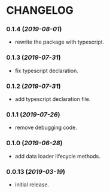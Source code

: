 # CHANGELOG

### 0.1.4 (*2019-08-01*)
- rewrite the package with typescript.


### 0.1.3 (*2019-07-31*)
- fix typescript declaration.


### 0.1.2 (*2019-07-31*)
- add typescript declaration file.


### 0.1.1 (*2019-07-26*)
- remove debugging code.


### 0.1.0 (*2019-06-28*)
- add data loader lifecycle methods.


### 0.0.13 (*2019-03-19*)
- initial release.
